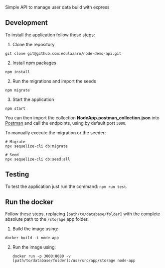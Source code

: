 Simple API to manage user data build with express

## Development

To install the application follow these steps:

1. Clone the repository
  ```
  git clone git@github.com:edulazaro/node-demo-api.git
  ```
2. Install npm packages
  ```
  npm install
  ```
2. Run the migrations and import the seeds
  ```
  npm migrate
  ```
3. Start the application
  ```
  npm start
  ```

You can then import the collection **NodeApp.postman_collection.json** into [Postman](https://www.postman.com/) and call the endpoints, using by default port `3000`.

To manually execute the migration or the seeder:

```
# Migrate
npx sequelize-cli db:migrate

# Seed
npx sequelize-cli db:seed:all
```

## Testing

To test the application just run the command: `npm run test`.

## Run the docker

Follow these steps, replacing `[path/to/database/folder]` with the complete absolute path to the `/storage` app folder.

1. Build the image using:
  ```
  docker build -t node-app
  ```
2. Run the image using:
   ```
   docker run -p 3000:8080 -v [path/to/database/folder]:/usr/src/app/storage node-app
   ```




